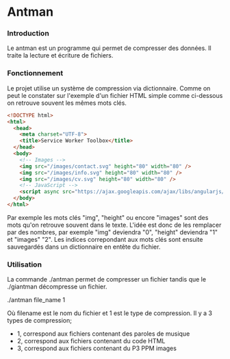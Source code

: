 # Antman

### Introduction

Le antman est un programme qui permet de compresser des données. Il traite la lecture et écriture de fichiers.



### Fonctionnement

Le projet utilise un système de compression via dictionnaire. Comme on peut le constater sur l'exemple d'un fichier HTML simple comme ci-dessous on retrouve souvent les mêmes mots clés.

```html
<!DOCTYPE html>
<html>
  <head>
    <meta charset="UTF-8">
    <title>Service Worker Toolbox</title>
  </head>
  <body>
    <!-- Images -->
    <img src="/images/contact.svg" height="80" width="80" />
    <img src="/images/info.svg" height="80" width="80" />
    <img src="/images/cv.svg" height="80" width="80" />
    <!-- JavaScript -->
    <script async src="https://ajax.googleapis.com/ajax/libs/angularjs/1.3.15/angular.min.js"></script>
  </body>
</html>
```

Par exemple les mots clés "img", "height" ou encore "images" sont des mots qu'on retrouve souvent dans le texte. L'idée est donc de les remplacer par des nombres, par exemple "img" deviendra "0", "height" deviendra "1" et "images" "2". Les indices correpondant aux mots clés sont ensuite sauvegardés dans un dictionnaire en entête du fichier.

### Utilisation

La commande ./antman permet de compresser un fichier tandis que le ./giantman décompresse un fichier.

./antman file\_name 1

Où filename est le nom du fichier et 1 est le type de compression. Il y a 3 types de compression;

* 1, correspond aux fichiers contenant des paroles de musique
* 2, correspond aux fichiers contenant du code HTML
* 3, correspond aux fichiers contenant du P3 PPM images
